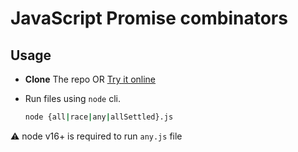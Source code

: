 # JavaScript Promise combinators

## Usage

- **Clone** The repo OR [Try it online](https://stackblitz.com/edit/javascript-promise-combinators?devtoolsheight=33&file=README.md)

- Run files using `node` cli.

  ```bash
  node {all|race|any|allSettled}.js
  ```

:warning: node v16+ is required to run `any.js` file
